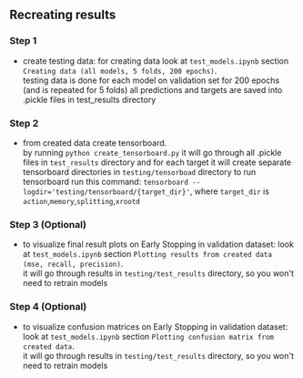 
## Recreating results

### Step 1

 - create testing data:
 for creating data look at `test_models.ipynb` section `Creating data (all models, 5 folds, 200 epochs)`.  
 testing data is done for each model on validation set for 200 epochs (and is repeated for 5 folds)
 all predictions and targets are saved into .pickle files in test_results directory 
 
 ### Step 2
 
 - from created data create tensorboard.  
 by running `python create_tensorboard.py` it will go through all .pickle files in `test_results` directory
 and for each target it will create separate tensorboard directories in `testing/tensorboad` directory
 to run tensorboard run this command: `tensorboard --logdir='testing/tensorboard/{target_dir}'`, where `target_dir` is `action`,`memory`,`splitting`,`xrootd`
 
### Step 3 (Optional)

 - to visualize final result plots on Early Stopping in validation dataset: look at `test_models.ipynb` section `Plotting results from created data (mse, recall, precision)`.  
 it will go through results in `testing/test_results` directory, so you won't need to retrain models

### Step 4 (Optional)

 - to visualize confusion matrices on Early Stopping in validation dataset: look at `test_models.ipynb` section `Plotting confusion matrix from created data`.  
 it will go through results in `testing/test_results` directory, so you won't need to retrain models
